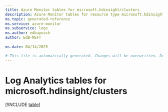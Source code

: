 ```yaml
---
title: Azure Monitor tables for microsoft.hdinsight/clusters
description: Azure Monitor tables for resource type microsoft.hdinsight/clusters
ms.topic: generated-reference
ms.service: azure-monitor
ms.subservice: logs
ms.author: edbaynash
author: EdB-MSFT
   
ms.date: 04/14/2025

# This file is automatically generated. Changes will be overwritten. Do not change this file directly.
---
```


# Log Analytics tables for microsoft.hdinsight/clusters  

[!INCLUDE [table](~/reusable-content/ce-skilling/azure/includes/azure-monitor/reference/tables/microsoft-hdinsight_clusters-include.md)]

